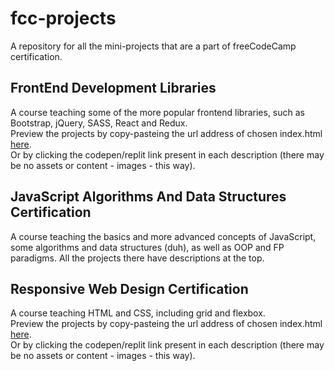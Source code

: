 # fcc-projects
A repository for all the mini-projects that are a part of freeCodeCamp certification.

##
## FrontEnd Development Libraries
A course teaching some of the more popular frontend libraries, such as Bootstrap, jQuery, SASS, React and Redux.<br>
Preview the projects by copy-pasteing the url address of chosen index.html [here](https://htmlpreview.github.io/).<br>
Or by clicking the codepen/replit link present in each description (there may be no assets or content - images - this way).

##
## JavaScript Algorithms And Data Structures Certification
A course teaching the basics and more advanced concepts of JavaScript, some algorithms and data structures (duh), as well as OOP and FP paradigms.
All the projects there have descriptions at the top.

##
## Responsive Web Design Certification
A course teaching HTML and CSS, including grid and flexbox.<br>
Preview the projects by copy-pasteing the url address of chosen index.html [here](https://htmlpreview.github.io/).<br>
Or by clicking the codepen/replit link present in each description (there may be no assets or content - images - this way).
